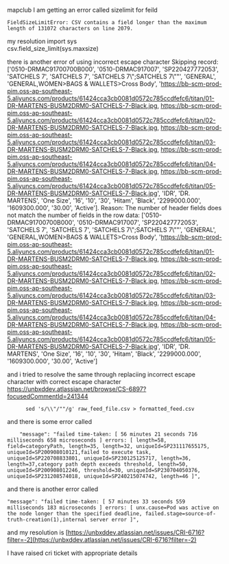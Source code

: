 

mapclub
	I am getting an error called sizelimit for feild


```
FieldSizeLimitError: CSV contains a field longer than the maximum length of 131072 characters on line 2079. 
```



my resolution
import sys  
csv.field_size_limit(sys.maxsize)

there is another  error of using incorrect escape character
	Skipping record: ['0510-DRMAC91700700B000', '0510-DRMAC917007', 'SP220427772053', 'SATCHELS 7', 'SATCHELS 7', 'SATCHELS 7\\";SATCHELS 7\\""', 'GENERAL', 'GENERAL,WOMEN>BAGS & WALLETS>Cross Body', 'https://bb-scm-prod-pim.oss-ap-southeast-5.aliyuncs.com/products/61424cca3cb0081d0572c785ccdfefc6/titan/01-DR-MARTENS-BUSM2DRM0-SATCHELS-7-Black.jpg, https://bb-scm-prod-pim.oss-ap-southeast-5.aliyuncs.com/products/61424cca3cb0081d0572c785ccdfefc6/titan/02-DR-MARTENS-BUSM2DRM0-SATCHELS-7-Black.jpg, https://bb-scm-prod-pim.oss-ap-southeast-5.aliyuncs.com/products/61424cca3cb0081d0572c785ccdfefc6/titan/03-DR-MARTENS-BUSM2DRM0-SATCHELS-7-Black.jpg, https://bb-scm-prod-pim.oss-ap-southeast-5.aliyuncs.com/products/61424cca3cb0081d0572c785ccdfefc6/titan/04-DR-MARTENS-BUSM2DRM0-SATCHELS-7-Black.jpg, https://bb-scm-prod-pim.oss-ap-southeast-5.aliyuncs.com/products/61424cca3cb0081d0572c785ccdfefc6/titan/05-DR-MARTENS-BUSM2DRM0-SATCHELS-7-Black.jpg', 'IDR', 'DR. MARTENS', 'One Size', '16', '10', '30', 'Hitam', 'Black', '2299000.000', '1609300.000', '30.00', 'Active']. Reason: The number of header fields does not match the number of fields in the row data: ['0510-DRMAC91700700B000', '0510-DRMAC917007', 'SP220427772053', 'SATCHELS 7', 'SATCHELS 7', 'SATCHELS 7\\";SATCHELS 7\\""', 'GENERAL', 'GENERAL,WOMEN>BAGS & WALLETS>Cross Body', 'https://bb-scm-prod-pim.oss-ap-southeast-5.aliyuncs.com/products/61424cca3cb0081d0572c785ccdfefc6/titan/01-DR-MARTENS-BUSM2DRM0-SATCHELS-7-Black.jpg, https://bb-scm-prod-pim.oss-ap-southeast-5.aliyuncs.com/products/61424cca3cb0081d0572c785ccdfefc6/titan/02-DR-MARTENS-BUSM2DRM0-SATCHELS-7-Black.jpg, https://bb-scm-prod-pim.oss-ap-southeast-5.aliyuncs.com/products/61424cca3cb0081d0572c785ccdfefc6/titan/03-DR-MARTENS-BUSM2DRM0-SATCHELS-7-Black.jpg, https://bb-scm-prod-pim.oss-ap-southeast-5.aliyuncs.com/products/61424cca3cb0081d0572c785ccdfefc6/titan/04-DR-MARTENS-BUSM2DRM0-SATCHELS-7-Black.jpg, https://bb-scm-prod-pim.oss-ap-southeast-5.aliyuncs.com/products/61424cca3cb0081d0572c785ccdfefc6/titan/05-DR-MARTENS-BUSM2DRM0-SATCHELS-7-Black.jpg', 'IDR', 'DR. MARTENS', 'One Size', '16', '10', '30', 'Hitam', 'Black', '2299000.000', '1609300.000', '30.00', 'Active']

and i tried to resolve the same 
	through replaciing incorrect escape character with correct escape character
	 https://unbxddev.atlassian.net/browse/CS-6897?focusedCommentId=241344
```
      sed 's/\\"/""/g' raw_feed_file.csv > formatted_feed.csv	 
```

	
and there is some error called 
```
	"message": "failed time-taken: [ 56 minutes 21 seconds 716 milliseconds 658 microseconds ] errors: [ length=58, field=categoryPath, length=35, length=32, uniqueId=SP231117655175, uniqueId=SP200908010121,failed to execute task, uniqueId=SP220708833801, uniqueId=SP230125125717, length=36, length=37,category path depth exceeds threshold, length=50, uniqueId=SP200908012246, threshold=30, uniqueId=SP230704050376, uniqueId=SP231208574018, uniqueId=SP240215074742, length=46 ]",
```

and there is another error called
```
"message": "failed time-taken: [ 57 minutes 33 seconds 559 milliseconds 183 microseconds ] errors: [ unx.cause=Pod was active on the node longer than the specified deadline, failed.stage=source-of-truth-creation(1),internal server error ]",
```

and my resolution is
[https://unbxddev.atlassian.net/issues/CRI-6716?filter=-2](https://unbxddev.atlassian.net/issues/CRI-6716?filter=-2)

I have raised cri ticket with appropriate details

